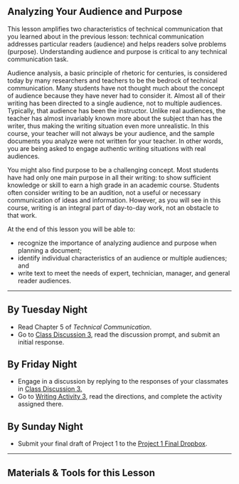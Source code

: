 ## Analyzing Your Audience and Purpose

This lesson amplifies two characteristics of technical communication that you learned about in the previous lesson: technical communication addresses particular readers (audience) and helps readers solve problems (purpose). Understanding audience and purpose is critical to any technical communication task. 

Audience analysis, a basic principle of rhetoric for centuries, is considered today by many researchers and teachers to be the bedrock of technical communication. Many students have not thought much about the concept of audience because they have never had to consider it. Almost all of their writing has been directed to a single audience, not to multiple audiences. Typically, that audience has been the instructor. Unlike real audiences, the teacher has almost invariably known more about the subject than has the writer, thus making the writing situation even more unrealistic. In this course, your teacher will not always be your audience, and the sample documents you analyze were not written for your teacher. In other words, you are being asked to engage authentic writing situations with real audiences.

You might also find purpose to be a challenging concept. Most students have had only one main purpose in all their writing: to show sufficient knowledge or skill to earn a high grade in an academic course. Students often consider writing to be an audition, not a useful or necessary communication of ideas and information. However, as you will see in this course, writing is an integral part of day-to-day work, not an obstacle to that work.

At the end of this lesson you will be able to:

* recognize the importance of analyzing audience and purpose when planning a document;
* identify individual characteristics of an audience or multiple audiences; and
* write text to meet the needs of expert, technician, manager, and general reader audiences.

---

## By Tuesday Night

* Read Chapter 5 of _Technical Communication_.
* Go to [Class Discussion 3][CD3], read the discussion prompt, and submit an initial response.

## By Friday Night

* Engage in a discussion by replying to the responses of your classmates in [Class Discussion 3.][CD3]
* Go to [Writing Activity 3][WA3], read the directions, and complete the activity assigned there.

## By Sunday Night

* Submit your final draft of Project 1 to the [Project 1 Final Dropbox][P1D].

---

## Materials & Tools for this Lesson

[CD3]: /section/content/default.asp?WCI=Goto&WCU=CRSCNT&MATCH=Class+Discussion+3
[WA3]: /section/content/default.asp?WCI=Goto&WCU=CRSCNT&MATCH=Writing+Activity+3
[P1D]: /section/content/default.asp?WCI=Goto&WCU=CRSCNT&MATCH=Project+1+Final+Dropbox
